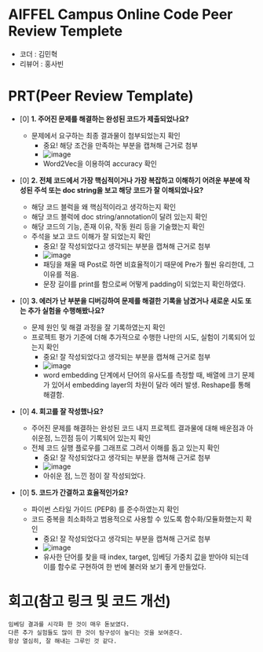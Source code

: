 # AIFFEL Campus Online Code Peer Review Templete
- 코더 : 김민혁
- 리뷰어 : 홍사빈


# PRT(Peer Review Template)
- [0]  **1. 주어진 문제를 해결하는 완성된 코드가 제출되었나요?**
    - 문제에서 요구하는 최종 결과물이 첨부되었는지 확인
        - 중요! 해당 조건을 만족하는 부분을 캡쳐해 근거로 첨부
        - ![image](https://github.com/user-attachments/assets/83868a51-a9f8-428f-8d69-de7cdd7592b5)
        - Word2Vec을 이용하여 accuracy 확인
    
- [0]  **2. 전체 코드에서 가장 핵심적이거나 가장 복잡하고 이해하기 어려운 부분에 작성된 
주석 또는 doc string을 보고 해당 코드가 잘 이해되었나요?**
    - 해당 코드 블럭을 왜 핵심적이라고 생각하는지 확인
    - 해당 코드 블럭에 doc string/annotation이 달려 있는지 확인
    - 해당 코드의 기능, 존재 이유, 작동 원리 등을 기술했는지 확인
    - 주석을 보고 코드 이해가 잘 되었는지 확인
        - 중요! 잘 작성되었다고 생각되는 부분을 캡쳐해 근거로 첨부
        - ![image](https://github.com/user-attachments/assets/b3840d6b-6e90-4ad5-8f26-811069669cd3)
        - 패딩을 채울 때 Post로 하면 비효율적이기 때문에 Pre가 훨씬 유리한데, 그 이유를 적음.
        - 문장 길이를 print를 함으로써 어떻게 padding이 되었는지 확인하였다.
        
- [0]  **3. 에러가 난 부분을 디버깅하여 문제를 해결한 기록을 남겼거나
새로운 시도 또는 추가 실험을 수행해봤나요?**
    - 문제 원인 및 해결 과정을 잘 기록하였는지 확인
    - 프로젝트 평가 기준에 더해 추가적으로 수행한 나만의 시도, 
    실험이 기록되어 있는지 확인
        - 중요! 잘 작성되었다고 생각되는 부분을 캡쳐해 근거로 첨부
        - ![image](https://github.com/user-attachments/assets/26187fe5-0037-4ba6-9f12-05cd5a73c9ae)
        - word embedding 단계에서 단어의 유사도를 측정할 때, 배열에 크기 문제가 있어서 embedding layer의 차원이 달라 에러 발생. Reshape를 통해 해결함.
        
- [0]  **4. 회고를 잘 작성했나요?**
    - 주어진 문제를 해결하는 완성된 코드 내지 프로젝트 결과물에 대해
    배운점과 아쉬운점, 느낀점 등이 기록되어 있는지 확인
    - 전체 코드 실행 플로우를 그래프로 그려서 이해를 돕고 있는지 확인
        - 중요! 잘 작성되었다고 생각되는 부분을 캡쳐해 근거로 첨부
        - ![image](https://github.com/user-attachments/assets/02c7ebc1-87fa-4616-b3e2-3cde3df3b442)
        - 아쉬운 점, 느낀 점이 잘 작성되었다.
        
- [0]  **5. 코드가 간결하고 효율적인가요?**
    - 파이썬 스타일 가이드 (PEP8) 를 준수하였는지 확인
    - 코드 중복을 최소화하고 범용적으로 사용할 수 있도록 함수화/모듈화했는지 확인
        - 중요! 잘 작성되었다고 생각되는 부분을 캡쳐해 근거로 첨부
        - ![image](https://github.com/user-attachments/assets/f62b3ed1-b17c-45d5-91eb-b8a0a6f99c81)
        - 유사한 단어를 찾을 때 index, target, 임베딩 가중치 값을 받아야 되는데 이를 함수로 구현하여 한 번에 불러와 보기 좋게 만들었다.

# 회고(참고 링크 및 코드 개선)
```
임베딩 결과를 시각화 한 것이 매우 돋보였다.
다른 추가 실험들도 많이 한 것이 탐구성이 높다는 것을 보여준다.
항상 열심히, 잘 해내는 그루인 것 같다.
```
